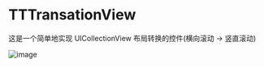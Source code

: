 # TTTransationView
这是一个简单地实现 UICollectionView 布局转换的控件(横向滚动 -> 竖直滚动)

![image](https://github.com/tangtaotao/TTTransationView/blob/master/TTTransationView/demo.gif)
